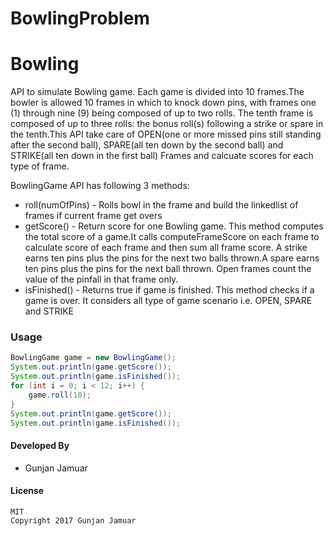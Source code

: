 # BowlingProblem

Bowling
=======

API to simulate Bowling game. Each game is divided into 10 frames.The bowler is allowed 10 frames in which to knock down pins, with frames one (1) through nine (9) being composed of up to two rolls. The tenth frame is composed of up to three rolls: the bonus roll(s) following a strike or spare in the tenth.This API take care of OPEN(one or more missed pins still standing after the second ball), SPARE(all ten down by the second ball) and STRIKE(all ten down in the first ball) Frames and calcuate scores for each type of frame.  

BowlingGame API has following 3 methods:
* roll(numOfPins) - Rolls bowl in the frame and build the linkedlist of frames if current frame get overs
* getScore() - Return score for one Bowling game. This method computes the total score of a game.It calls computeFrameScore on each frame to calculate score of each frame and then sum all frame score. A strike earns ten pins plus the pins for the next two balls thrown.A spare earns ten pins plus the pins for the next ball thrown. Open frames count the value of the pinfall in that frame only.
* isFinished() - Returns true if game is finished. This method checks if a game is over. It considers all type of game scenario i.e. OPEN, SPARE and STRIKE

### Usage
```java
BowlingGame game = new BowlingGame();
System.out.println(game.getScore());
System.out.println(game.isFinished());
for (int i = 0; i < 12; i++) {
	game.roll(10);
} 
System.out.println(game.getScore());
System.out.println(game.isFinished());
```



#### Developed By
* Gunjan Jamuar


#### License
    MIT
    Copyright 2017 Gunjan Jamuar

